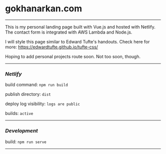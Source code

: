 # gokhanarkan.com
---

This is my personal landing page built with Vue.js and hosted with Netlify. The contact form is integrated with AWS Lambda and Node.js.

I will style this page similar to Edward Tufte's handouts. Check here for more: https://edwardtufte.github.io/tufte-css/

Hoping to add personal projects route soon. Not too soon, though.

---

### *Netlify*

build command: ```npm run build```

publish directory: ```dist```

deploy log visibility: ```logs are public```

builds: ```active```

---

### *Development*

build: ```npm run serve```

---
